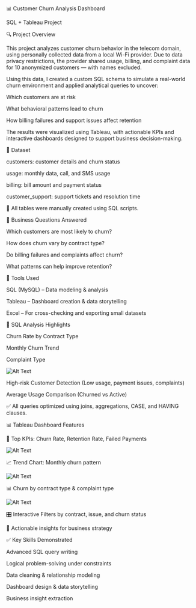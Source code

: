 📊 Customer Churn Analysis Dashboard

SQL + Tableau Project

🔍 Project Overview

This project analyzes customer churn behavior in the telecom domain, using personally collected data from a local Wi-Fi provider. Due to data privacy restrictions, the provider shared usage, billing, and complaint data for 10 anonymized customers — with names excluded.

Using this data, I created a custom SQL schema to simulate a real-world churn environment and applied analytical queries to uncover:

Which customers are at risk

What behavioral patterns lead to churn

How billing failures and support issues affect retention

The results were visualized using Tableau, with actionable KPIs and interactive dashboards designed to support business decision-making.


📁 Dataset

customers: customer details and churn status

usage: monthly data, call, and SMS usage

billing: bill amount and payment status

customer_support: support tickets and resolution time

📌 All tables were manually created using SQL scripts.

🧠 Business Questions Answered

Which customers are most likely to churn?

How does churn vary by contract type?

Do billing failures and complaints affect churn?

What patterns can help improve retention?

🔧 Tools Used

SQL (MySQL) – Data modeling & analysis

Tableau – Dashboard creation & data storytelling

Excel – For cross-checking and exporting small datasets

🧮 SQL Analysis Highlights

Churn Rate by Contract Type

Monthly Churn Trend

Complaint Type 

![Alt Text](Tableau/Sheet1.png)

High-risk Customer Detection (Low usage, payment issues, complaints)

Average Usage Comparison (Churned vs Active)

✅ All queries optimized using joins, aggregations, CASE, and HAVING clauses.

📊 Tableau Dashboard Features

🔢 Top KPIs: Churn Rate, Retention Rate, Failed Payments

![Alt Text](Tableau/KPIDashboard1.png)

📈 Trend Chart: Monthly churn pattern

![Alt Text](Tableau/Sheet3.png)

📊 Churn by contract type & complaint type

![Alt Text](Tableau/Sheet2.png)

🎛️ Interactive Filters by contract, issue, and churn status

🧭 Actionable insights for business strategy

✅ Key Skills Demonstrated

Advanced SQL query writing

Logical problem-solving under constraints

Data cleaning & relationship modeling

Dashboard design & data storytelling

Business insight extraction
